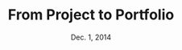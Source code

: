 ---
title: From Project to Portfolio
week: 3
number: 5
date: Dec. 1, 2014

resources:
  articles:
    - url: http://www.smashingmagazine.com/2008/03/04/creating-a-successful-online-portfolio/
    - url: http://www.userfocus.co.uk/articles/wow-me-with-your-ux-portfolio.html
  services:
    -
      title: Wordpress
      url: https://wordpress.com
    -
      title: Squarespace
      url: http://squarespace.com
    -
      title: Cargo Collective
      url: http://cargocollective.com
    -
      title: Behance
      url: https://www.behance.net
---